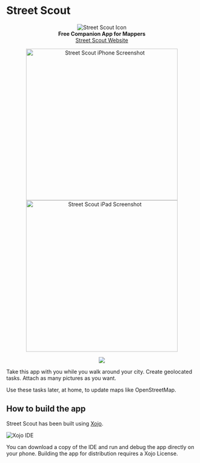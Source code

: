 # Street Scout

<p align="center">
  <img src="https://github.com/user-attachments/assets/6c7103be-845e-495b-8edb-0fc2d03fe82d" alt="Street Scout Icon"><br>
  <strong>Free Companion App for Mappers</strong><br>
  <a href="https://streetscout.rcruz.es/" target="_blank">Street Scout Website</a>
</p>
<div align="center">
  <img src="https://github.com/user-attachments/assets/838b74c0-2d69-42ca-886b-2ae1166eed89" alt="Street Scout iPhone Screenshot" height="400">
  <img src="https://github.com/user-attachments/assets/5b51d3fa-6256-4e0a-af4d-ea5390d2eb10" alt="Street Scout iPad Screenshot" height="400">
  <p><a href="https://apps.apple.com/app/street-scout/id6695758358" target="_blank"><img src="https://github.com/user-attachments/assets/412fd662-678b-4b09-b222-1353dca3fbf7"></a></p>
</div>


Take this app with you while you walk around your city. Create geolocated tasks. Attach as many pictures as you want.

Use these tasks later, at home, to update maps like OpenStreetMap.

## How to build the app

Street Scout has been built using [Xojo](https://www.xojo.com).

![Xojo IDE](https://github.com/user-attachments/assets/964306f5-dad1-4996-a94d-41787c191137)

You can download a copy of the IDE and run and debug the app directly on your phone. Building the app for distribution requires a Xojo License.
